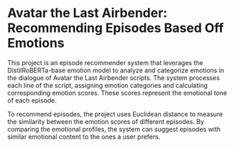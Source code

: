 # Avatar the Last Airbender: Recommending Episodes Based Off Emotions

This project is an episode recommender system that leverages the DistilRoBERTa-base emotion model to analyze and categorize emotions in the dialogue of Avatar the Last Airbender scripts. The system processes each line of the script, assigning emotion categories and calculating corresponding emotion scores. These scores represent the emotional tone of each episode.

To recommend episodes, the project uses Euclidean distance to measure the similarity between the emotion scores of different episodes. By comparing the emotional profiles, the system can suggest episodes with similar emotional content to the ones a user prefers.

